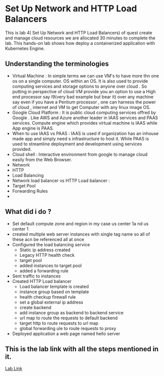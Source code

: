 # Set Up Network and HTTP Load Balancers
This is lab 4( Set Up Network and HTTP Load Balancers) of quest create and manage cloud resources we are allocated 30 minutes to complete the lab.
This hands-on lab shows  how deploy a containerized application with Kubernetes Engine.

## Understanding the terminologies

- Virtual Machine : In simple terms we can use VM's to have more thn one os on a single computer. OS within an OS. It is also used to provide computing services and storage options to anyone over cloud . So putting in perspective of cloud VM provide you an option to use a High end processor say I9(very bad example but bear it) over any machine say even if you have a Pentium processor , one can harness the power of cloud , internet and VM to get Computer with any linux image OS.
- Google Cloud Platform : It is public cloud computing services offred by Google . Like AWS and Azure another leader in IAAS services and PAAS services. Compute engine which provides virtual machine is IAAS while App engine is PAAS.
- When to use IAAS vs PAAS : IAAS is used if organization has an inhouse made app and simply need s infrastructure to host it. While PAAS is used to streamline deployment and development using services provided.
- Cloud shell : Interactive environment from google to manage cloud easily from the Web Browser.
- Network
- HTTP
- Load Balancing
- Network load balancer vs HTTP Load balancer :
- Target Pool
- Forwarding Rules
- 


## What did i do ?
- Set default compute zone and region in my case us center 1a nd us center 1
- created multiple web server instances with single tag name so all of these acn be referenced all at once
- Configured the load balancing service 
  - Static ip address created
  - Legacy HTTP health check
  - target pool
  - added instances to target pool
  - added a forwarding rule
- Sent traffic to instances
- Created HTTP Load balancer
  - Load balancer template is created
  - instance group based on template
  - health checkup firewall rule
  - set a global external ip address
  - create backend
  - add instance group as backend to backend service
  - url map to route the requests to default backend
  - target http to route requests to url map
  - global forwarding ule to route requests to proxy
- Deployed application a web page named hello server







## This is the lab link with all the steps mentioned in it.
[Lab Link](https://google.qwiklabs.com/focuses/12007?parent=catalog)
